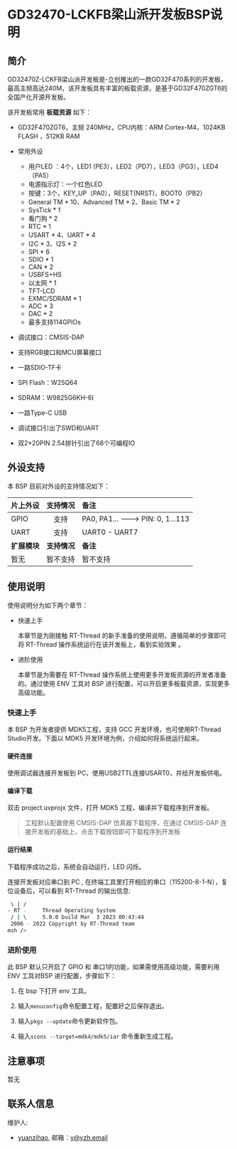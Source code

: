 # GD32470-LCKFB梁山派开发板BSP说明

## 简介

GD32470Z-LCKFB梁山派开发板是-立创推出的一款GD32F470系列的开发板，最高主频高达240M，该开发板具有丰富的板载资源，是基于GD32F470ZGT6的全国产化开源开发板。

该开发板常用 **板载资源** 如下：

- GD32F470ZGT6，主频 240MHz，CPU内核：ARM Cortex-M4，1024KB FLASH ，512KB RAM 
- 常用外设
  
  - 用户LED ：4个，LED1 (PE3），LED2（PD7），LED3（PG3），LED4（PA5）
  - 电源指示灯：一个红色LED
  - 按键：3个，KEY_UP（PA0），RESET(NRST)，BOOT0（PB2）
  - General TM * 10、Advanced TM * 2、Basic TM * 2
  - SysTick * 1
  - 看门狗 * 2
  - RTC * 1
  - USART * 4、UART * 4
  - I2C * 3、I2S * 2
  - SPI * 6
  - SDIO * 1
  - CAN * 2
  - USBFS+HS
  - 以太网 * 1
  - TFT-LCD
  - EXMC/SDRAM * 1
  - ADC * 3
  - DAC * 2
  - 最多支持114GPIOs
- 调试接口：CMSIS-DAP
- 支持RGB接口和MCU屏幕接口
- 一路SDIO-TF卡
- SPI Flash：W25Q64
- SDRAM：W9825G6KH-6I
- 一路Type-C USB
- 调试接口引出了SWD和UART
- 双2*20PIN 2.54排针引出了68个可编程IO

## 外设支持

本 BSP 目前对外设的支持情况如下：

| **片上外设** | **支持情况** | **备注**                           |
| :----------- | :----------: | :------------------------------- |
| GPIO     | 支持       | PA0, PA1... ---> PIN: 0, 1...113 |
| UART     | 支持       | UART0 - UART7                    |
| **扩展模块** | **支持情况** | **备注**                           |
| 暂无       | 暂不支持     | 暂不支持                             |

## 使用说明

使用说明分为如下两个章节：

- 快速上手
  
  本章节是为刚接触 RT-Thread 的新手准备的使用说明，遵循简单的步骤即可将 RT-Thread 操作系统运行在该开发板上，看到实验效果 。

- 进阶使用
  
  本章节是为需要在 RT-Thread 操作系统上使用更多开发板资源的开发者准备的。通过使用 ENV 工具对 BSP 进行配置，可以开启更多板载资源，实现更多高级功能。

### 快速上手

本 BSP 为开发者提供 MDK5工程，支持 GCC 开发环境，也可使用RT-Thread Studio开发。下面以 MDK5 开发环境为例，介绍如何将系统运行起来。

#### 硬件连接

使用调试器连接开发板到 PC，使用USB2TTL连接USART0，并给开发板供电。

#### 编译下载

双击 project.uvprojx 文件，打开 MDK5 工程，编译并下载程序到开发板。

> 工程默认配置使用 CMSIS-DAP 仿真器下载程序，在通过 CMSIS-DAP  连接开发板的基础上，点击下载按钮即可下载程序到开发板

#### 运行结果

下载程序成功之后，系统会自动运行，LED 闪烁。

连接开发板对应串口到 PC , 在终端工具里打开相应的串口（115200-8-1-N），复位设备后，可以看到 RT-Thread 的输出信息:

```bash
 \ | /
- RT -     Thread Operating System
 / | \     5.0.0 build Mar  3 2023 00:43:44
 2006 - 2022 Copyright by RT-Thread team
msh />
```

### 进阶使用

此 BSP 默认只开启了 GPIO 和 串口1的功能，如果需使用高级功能，需要利用 ENV 工具对BSP 进行配置，步骤如下：

1. 在 bsp 下打开 env 工具。

2. 输入`menuconfig`命令配置工程，配置好之后保存退出。

3. 输入`pkgs --update`命令更新软件包。

4. 输入`scons --target=mdk4/mdk5/iar` 命令重新生成工程。

## 注意事项

暂无

## 联系人信息

维护人:

- [yuanzihao](https://github.com/zihao-yuan/), 邮箱：<y@yzh.email>